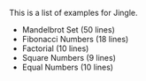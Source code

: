 This is a list of examples for Jingle.

- Mandelbrot Set (50 lines)
- Fibonacci Numbers (18 lines)
- Factorial (10 lines)
- Square Numbers (9 lines)
- Equal Numbers (10 lines)
